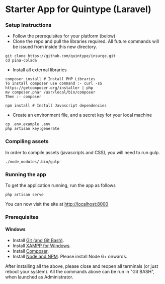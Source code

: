 # Starter App for Quintype (Laravel)

### Setup Instructions

* Follow the prerequisites for your platform (below)
* Clone the repo and pull the libraries required. All future commands will be issued from inside this new directory.
```shell
git clone https://github.com/quintype/insurge.git
cd pina-colada
```
* Install all external libraries
```shell
composer install # Install PHP Libraries
To install composer use command :- curl -sS https://getcomposer.org/installer | php
mv composer.phar /usr/local/bin/composer
Then :- composer

npm install # Install Javascript dependencies
```

* Create an environment file, and a secret key for your local machine
```shell
cp .env.example .env
php artisan key:generate
```

### Compiling assets
In order to compile assets (javascripts and CSS), you will need to run gulp.
```shell
./node_modules/.bin/gulp
```

### Running the app
To get the application running, run the app as follows

```shell
php artisan serve
```

You can now visit the site at [http://localhost:8000](http://localhost:8000)

### Prerequisites

#### Windows
* Install [Git (and Git Bash)](https://git-scm.com/download/win).
* Install [XAMPP for Windows](https://www.apachefriends.org/index.html).
* Install [Composer](https://getcomposer.org/doc/00-intro.md#installation-windows).
* Install [Node and NPM](https://nodejs.org/en/). Please install Node 6+ onwards.

After installing all the above, please close and reopen all terminals (or just reboot your system). All the commands above can be run in "Git BASH", when launched as Administrator.
